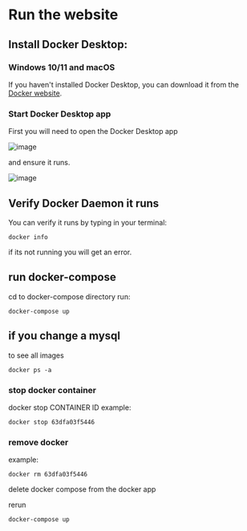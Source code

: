 # Run the website 
## Install Docker Desktop:
### Windows 10/11 and macOS
If you haven't installed Docker Desktop, you can download it from the [Docker website](https://docs.docker.com/desktop/install/windows-install/).


### Start Docker Desktop app
First you will need to open the Docker Desktop app 

![image](https://github.com/inf2021013/data_analysis_dev_app/assets/166173503/58b906f0-57ae-4089-aea8-e46da4316a52)

and ensure it runs. 

![image](https://github.com/inf2021013/data_analysis_dev_app/assets/166173503/a2dc4740-1700-45e6-9f6b-3f70435d9c81)


## Verify Docker Daemon it runs
You can verify it runs by typing in your terminal:
```
docker info
```
if its not running you will get an error.


## run docker-compose
cd to docker-compose directory
run:
```
docker-compose up
```
## if you change a mysql
to see all images
```
docker ps -a
```

### stop docker container

docker stop CONTAINER ID
example:
```
docker stop 63dfa03f5446 
```

### remove docker
example:
```
docker rm 63dfa03f5446
```


delete docker compose from the docker app

rerun 
```
docker-compose up
```
